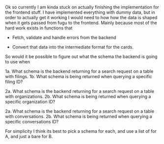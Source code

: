 Ok so currently I am kinda stuck on actually finishing the implementation for the frontend stuff. I have implemented everything with dummy data, but in order to actually get it working I would need to how how the data is shaped when it gets passed from fugu to the frontend. Mainly because most of the hard work exists in functions that 

- Fetch, validate and handle errors from the backend

- Convert that data into the intermediate format for the cards.

So would it be possible to figure out what the schema the backend is going to use when 

1a. What schema is the backend returning for a search request on a table with filings.
1b. What schema is being returned when querying a specific filing ID?


2a. What schema is the backend returning for a search request on a table with organizations.
2b. What schema is being returned when querying a specific organization ID?


2a. What schema is the backend returning for a search request on a table with conversations.
2b. What schema is being returned when querying a specific conversations ID?


For simplicity I think its best to pick a schema <T> for each, and use a list of <T> for A, and just a bare <T> for B.
